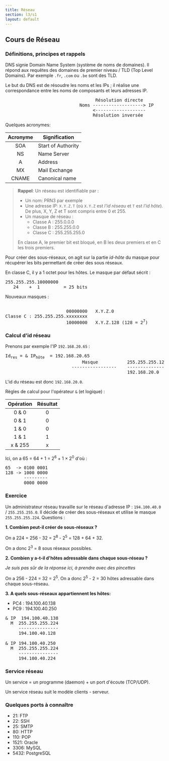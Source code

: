 ```yaml
---
title: Réseau
section: l3/s1
layout: default
---
```


## Cours de Réseau

### Définitions, principes et rappels

DNS signie Domain Name System (système de noms de domaines). Il répond aux requêtes des domaines de premier niveau / TLD (Top Level Domains). Par exemple `.fr`, `.com` ou `.be` sont des TLD.

Le but du DNS est de résoudre les noms et les IPs ; il réalise une correspondance entre les noms de composants et leurs adresses IP.

<pre>
                                  Résolution directe
                            Noms -------------------> IP
                                 <-------------------
                                 Résolution inversée
</pre>

Quelques acronymes:

| Acronyme | Signification |
|:--------:|---------------|
| SOA | Start of Authority |
| NS  | Name Server        |
| A   | Address            |
| MX  | Mail Exchange      |
| CNAME | Canonical name   |

> **Rappel**: Un réseau est identifiable par :
>
> - Un nom: PRN3 par exemple
> - Une adresse IP:  `X.Y.Z.T` (où `X.Y.Z` est *l'id réseau* et `T` est *l'id hôte*). De plus, X, Y, Z et T sont compris entre 0 et 255.
> - Un masque de réseau :
>   * Classe A : 255.0.0.0
>   * Classe B : 255.255.0.0
>   * Classe C : 255.255.255.0
>
> En classe A, le premier bit est bloqué, en B les deux premiers et en C les trois premiers.

Pour créer des sous-réseaux, on agit sur la partie *id-hôte* du masque pour récupérer les bits permettant de créer des sous réseaux.

En classe C, il y a 1 octet pour les hôtes. Le masque par défaut sécrit :

<pre>
255.255.255.10000000
   24    +  1         = 25 bits
</pre>

Nouveaux masques :

<pre>

                       00000000   X.Y.Z.0
Classe C : 255.255.255.xxxxxxxx
                       10000000   X.Y.Z.128 (128 = 2<sup>7</sup>)
</pre>

### Calcul d'id réseau

Prenons par exemple l'IP `192.168.20.65` :

<pre>
Id<sub>res</sub> = &amp; IP<sub>hôte</sub>  = 192.168.20.65
                             Masque           255.255.255.128
                         -----------------    ----------------
                                              192.168.20.0
</pre>

L'id du réseau est donc `192.168.20.0`.

Règles de calcul pour l'opérateur `&` (et logique) :

| Opération | Résultat |
|:---------:|:--------:|
| 0 &amp; 0 | 0        |
| 0 &amp; 1 | 0        |
| 1 &amp; 0 | 0        |
| 1 &amp; 1 | 1        |
| x &amp; 255 | x     |

Ici, on a 65 = 64 + 1 = 2<sup>6</sup> + 1 &times; 2<sup>0</sup> d'où :

<pre>
65  -> 0100 0001
128 -> 1000 0000
       ---------
       0000 0000
</pre>

### Exercice

Un administrateur réseau travaille sur le réseau d'adresse IP : `194.100.40.0` / `255.255.255.0`. Il décide de créer des sous-réseaux et utilise le masque `255.255.255.224`. Questions :

**1. Combien peut-il créer de sous-réseaux ?**

On a 224 = 256 - 32 = 2<sup>8</sup> - 2<sup>5</sup> = 128 + 64 + 32.

On a donc 2<sup>3</sup> = 8 sous réseaux possibles.

**2. Combien y a-t-il d'hôtes adressable dans chaque sous-réseau ?**

*Je suis pas sûr de la réponse ici, à prendre avec des pincettes*

On a 256 - 224 = 32 = 2<sup>5</sup>. On a donc  2<sup>5</sup> - 2 = 30 hôtes adressable dans chaque sous-réseau.

**3. A quels sous-réseaux appartiennent les hôtes:**

- PC4 : 194.100.40.138
- PC9 : 194.100.40.250

<pre>
&amp; IP  194.100.40.138
  M  255.255.255.224
     ---------------
     194.100.40.128

&amp; IP 194.100.40.250
  M  255.255.255.224
     ---------------
     194.100.40.224
</pre>

### Service réseau

Un service = un programme (daemon) + un port d'écoute (TCP/UDP).

Un service réseau suit le modèle clients - serveur.

### Quelques ports à connaître

* 21: FTP
* 22: SSH
* 25: SMTP
* 80: HTTP
* 110: POP
* 1521: Oracle
* 3306: MySQL
* 5432: PostgreSQL

